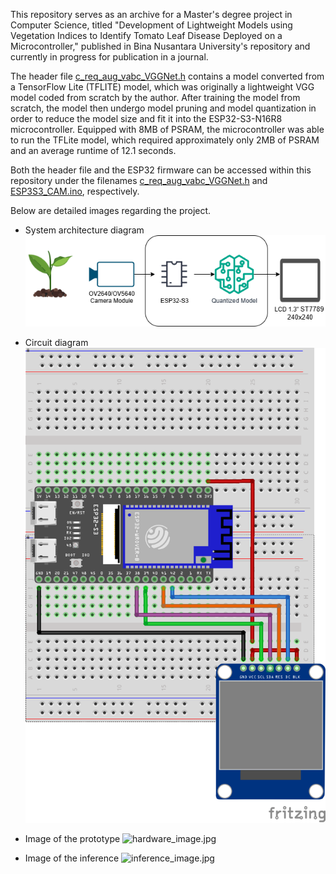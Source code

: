 This repository serves as an archive for a Master's degree project in Computer Science, titled "Development of Lightweight Models using Vegetation Indices to Identify Tomato Leaf Disease Deployed on a Microcontroller," published in Bina Nusantara University's repository and currently in progress for publication in a journal.
  
The header file [c_req_aug_vabc_VGGNet.h](https://github.com/rhe-naldy/esp32-embedded-ai/blob/main/c_req_aug_vabc_VGGNet.h) contains a model converted from a TensorFlow Lite (TFLITE) model, which was originally a lightweight VGG model coded from scratch by the author. After training the model from scratch, the model then undergo model pruning and model quantization in order to reduce the model size and fit it into the ESP32-S3-N16R8 microcontroller. Equipped with 8MB of PSRAM, the microcontroller was able to run the TFLite model, which required approximately only 2MB of PSRAM and an average runtime of 12.1 seconds.
  
Both the header file and the ESP32 firmware can be accessed within this repository under the filenames [c_req_aug_vabc_VGGNet.h](https://github.com/rhe-naldy/esp32-embedded-ai/blob/main/c_req_aug_vabc_VGGNet.h) and [ESP3S3_CAM.ino](https://github.com/rhe-naldy/esp32-embedded-ai/blob/main/ESP32S3_CAM.ino), respectively.

Below are detailed images regarding the project.
  
* System architecture diagram  
![archtecture_diagram.png](https://github.com/rhe-naldy/esp32-embedded-ai/blob/main/architecture_diagram.png?raw=true)
  
  
* Circuit diagram
![circuit_diagram.png](https://github.com/rhe-naldy/esp32-embedded-ai/blob/main/circuit_diagram.png?raw=true)
  
  
* Image of the prototype
![hardware_image.jpg](https://github.com/rhe-naldy/esp32-embedded-ai/blob/main/hardware_image.jpg?raw=true)
  
  
* Image of the inference
![inference_image.jpg](https://github.com/rhe-naldy/esp32-embedded-ai/blob/main/inference_image.jpg?raw=true)
